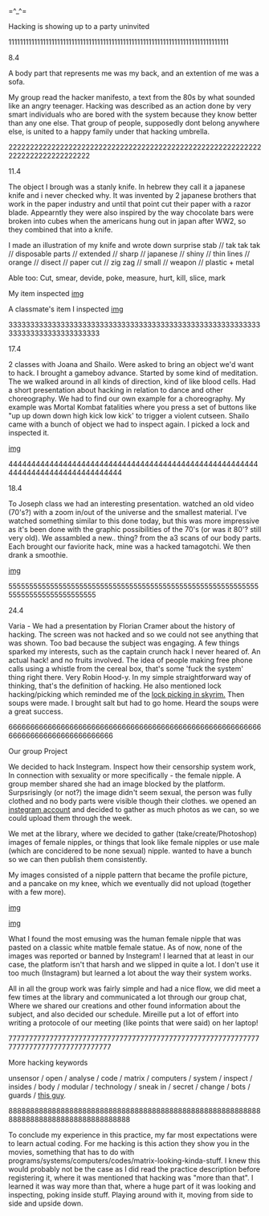 =^_^=

Hacking is showing up to a party uninvited

11111111111111111111111111111111111111111111111111111111111111111111111111111

8.4

A body part that represents me was my back, and an extention of me was a sofa.

My group read the hacker manifesto, a text from the 80s by what sounded like an angry teenager.
Hacking was described as an action done by very smart individuals who are bored with the system because they know better than any one else. That group of people, supposedly dont belong anywhere else, is united to a happy family under that hacking umbrella.

222222222222222222222222222222222222222222222222222222222222222222222222222222

11.4

The object I brough was a stanly knife.
In hebrew they call it a japanese knife and i never checked why. It was invented by 2 japanese brothers that work in the paper industry and until that point cut their paper with a razor blade.
Appearntly they were also inspired by the way chocolate bars were broken into cubes when the americans hung out in japan after WW2, so they combined that into a knife.

I made an illustration of my knife and wrote down
surprise stab // tak tak tak // disposable parts // extended // sharp // japanese // shiny // thin lines // orange // disect // paper cut // zig zag // small // weapon // plastic + metal

Able too:
Cut, smear, devide, poke, measure, hurt, kill, slice, mark

My item inspected
<a href="https://static.wixstatic.com/media/6272f6_22a7e7ccbd8e4066b4103246af7ecde8~mv2_d_3120_4160_s_4_2.jpg">img</a>

A classmate's item I inspected
<a href="https://static.wixstatic.com/media/6272f6_b5e4ce841dd94bdabe73acce9af4c857~mv2_d_3120_4160_s_4_2.jpg">img</a>


3333333333333333333333333333333333333333333333333333333333333333333333333333333

17.4

2 classes with Joana and Shailo. Were asked to bring an object we'd want to hack. I brought a gameboy advance.
Started by some kind of meditation. The we walked around in all kinds of direction, kind of like blood cells.
Had a short presentation about hacking in relation to dance and other choreography.
We had to find our own example for a choreography. My example was Mortal Kombat fatalities where you press a set of buttons like "up up down down high kick low kick' to trigger a violent cutseen.
Shailo came with a bunch of object we had to inspect again. I picked a lock and inspected it.

<a href="https://static.wixstatic.com/media/6272f6_6aa5b59dc4994dde8e9770d7c5f1fa93~mv2_d_3120_4160_s_4_2.jpg">img</a>

44444444444444444444444444444444444444444444444444444444444444444444444444444444

18.4

To Joseph class we had an interesting presentation. watched an old video (70's?) with a zoom in/out of the universe and the smallest material. I've watched something similar to this done today, but this was more impressive as it's been done with the graphic possibilities of the 70's (or was it 80'? still very old).
We assambled a new.. thing? from the a3 scans of our body parts. Each brought our faviorite hack, mine was a hacked tamagotchi.
We then drank a smoothie.

<a href="https://static.wixstatic.com/media/6272f6_26376ab51f7e40999c12c00e127cf563~mv2_d_3120_4160_s_4_2.jpg">img</a>

555555555555555555555555555555555555555555555555555555555555555555555555555555555

24.4

Varia - We had a presentation by Florian Cramer about the history of hacking. The screen was not hacked and so we could not see anything that was shown. Too bad because the subject was engaging.
A few things sparked my interests, such as the captain crunch hack I never heared of. An actual hack! and no fruits involved.
The idea of people making free phone calls using a whistle from the cereal box, that's some 'fuck the system' thing right there. Very Robin Hood-y. In my simple straightforward way of thinking, that's the definition of hacking.
He also mentioned lock hacking/picking which reminded me of the <a href="https://i.ytimg.com/vi/R5fZobDqQbU/maxresdefault.jpg">lock picking in skyrim.</a>
Then soups were made. I brought salt but had to go home. Heard the soups were a great success.

6666666666666666666666666666666666666666666666666666666666666666666666666666666666

Our group Project

We decided to hack Instegram.
Inspect how their censorship system work, In connection with sexuality or more specifically - the female nipple.
A group member shared she had an image blocked by the platform. Surpsrisingly (or not?) the image didn't seem sexual, the person was fully clothed and no body parts were visible though their clothes.
we opened an <a href="https://www.instagram.com/kcahefil/">instegram account</a> and decided to gather as much photos as we can, so we could upload them through the week.

We met at the library, where we decided to gather (take/create/Photoshop) images of female nipples, or things that look like female nipples or use male (which are concidered to be none sexual) nipple. wanted to have a bunch so we can then publish them consistently.

My images consisted of a nipple pattern that became the profile picture, and a pancake on my knee, which we eventually did not upload (together with a few more).

<a href="https://static.wixstatic.com/media/6272f6_3424dc73460843b08e6397b2e29ed610~mv2_d_1216_1216_s_2.png">img</a>

<a href="https://static.wixstatic.com/media/6272f6_6463248de3464e3faeda5b65c9084480~mv2_d_3120_4160_s_4_2.jpg">img</a>

What I found the most emusing was the human female nipple that was pasted on a classic white matble female statue.
As of now, none of the images was reported or banned by Instegram!
I learned that at least in our case, the platform isn't that harsh and we slipped in quite a lot.
I don't use it too much (Instagram) but learned a lot about the way their system works.

All in all the group work was fairly simple and had a nice flow, we did meet a few times at the library and communicated a lot through our group chat,
Where we shared our creations and other found information about the subject, and also decided our schedule.
Mireille put a lot of effort into writing a protocole of our meeting (like points that were said) on her laptop!

77777777777777777777777777777777777777777777777777777777777777777777777777777777777777

More hacking keywords

unsensor / open / analyse / code / matrix / computers / system / inspect / insides / body / modular / technology / sneak in / secret / change / bots / guards / <a href="https://static.wixstatic.com/media/6272f6_9f440a476a7047f2956d823c9739b9c0~mv2.jpg">this guy</a>.


88888888888888888888888888888888888888888888888888888888888888888888888888888888888888


To conclude my experience in this practice, my far most expectations were to learn actual coding. For me hacking is this action they show you in the movies, something that has to do with programs/systems/computers/codes/matrix-looking-kinda-stuff.
I knew this would probably not be the case as I did read the practice description before registering it, where it was mentioned that hacking was "more than that".
I learned it was way more than that, where a huge part of it was looking and inspecting, poking inside stuff. Playing around with it, moving from side to side and upside down.




